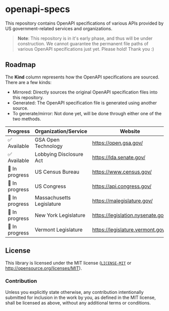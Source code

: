 # openapi-specs

This repository contains OpenAPI specifications of various APIs provided by US government-related services and organizations.

> **Note**:
> This repository is in it's early phase, and thus will be under construction. We cannot guarantee the permanent file paths of various OpenAPI specifications just yet. Please hold! Thank you :)

## Roadmap

The **Kind** column represents how the OpenAPI specifications are sourced. There are a few kinds:
- Mirrored: Directly sources the original OpenAPI specification files into this repository.
- Generated: The OpenAPI specification file is generated using another source.
- To generate/mirror: Not done yet, will be done through either one of the two methods.

| Progress       | Organization/Service    | Website | File path | Kind |
| -------------- | ----------------------- | ------- | --------- | ---- |
| ✅ Available   | GSA Open Technology       | <https://open.gsa.gov/>             | [`./opengsa`](./opengsa) | Mirrored |
| ✅ Available   | Lobbying Disclosure Act   | <https://lda.senate.gov/>           | [`./ldasenate`](./ldasenate/) | Mirrored |
| 🚧 In progress | US Census Bureau          | <https://www.census.gov/>           | N/A | To generate |
| 🚧 In progress | US Congress               | <https://api.congress.gov/>         | N/A | To generate |
| 🚧 In progress | Massachusetts Legislature | <https://malegislature.gov/>        | N/A | To generate |
| 🚧 In progress | New York Legislature      | <https://legislation.nysenate.gov/> | N/A | To generate |
| 🚧 In progress | Vermont Legislature       | <https://legislature.vermont.gov/>  | N/A | To generate |

## License
This library is licensed under the MIT license ([`LICENSE-MIT`](./LICENSE) or http://opensource.org/licenses/MIT).

### Contribution
Unless you explicitly state otherwise, any contribution intentionally submitted for inclusion in the work by you, as defined in the MIT license, shall be licensed as above, without any additional terms or conditions.
